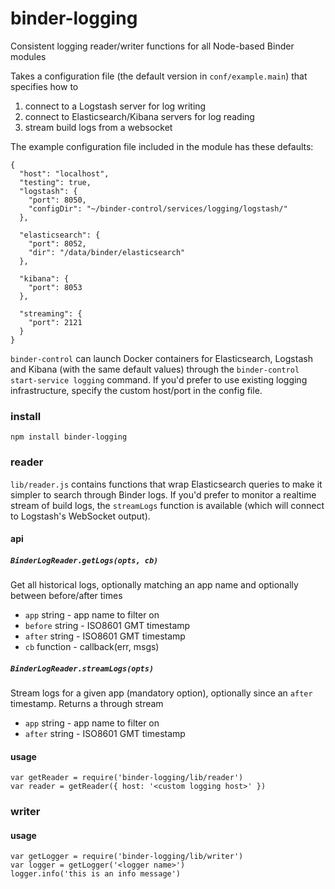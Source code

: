 # binder-logging
Consistent logging reader/writer functions for all Node-based Binder modules

Takes a configuration file (the default version in `conf/example.main`) that specifies how to
 1. connect to a Logstash server for log writing
 2. connect to Elasticsearch/Kibana servers for log reading
 3. stream build logs from a websocket

The example configuration file included in the module has these defaults:
```
{
  "host": "localhost",
  "testing": true,
  "logstash": {
    "port": 8050,
    "configDir": "~/binder-control/services/logging/logstash/"
  },

  "elasticsearch": {
    "port": 8052,
    "dir": "/data/binder/elasticsearch"
  },

  "kibana": {
    "port": 8053
  },

  "streaming": {
    "port": 2121
  }
}
```
`binder-control` can launch Docker containers for Elasticsearch, Logstash and Kibana (with the same default values) through the `binder-control start-service logging` command. If you'd prefer to use existing logging infrastructure, specify the custom host/port in the config file. 

### install
```
npm install binder-logging
```

### reader
`lib/reader.js` contains functions that wrap Elasticsearch queries to make it simpler to search through Binder logs. If you'd prefer to monitor a realtime stream of build logs, the `streamLogs` function is available (which will connect to Logstash's WebSocket output).

#### api
##### `BinderLogReader.getLogs(opts, cb)` 
Get all historical logs, optionally matching an app name and optionally between before/after times
 - `app` string - app name to filter on
 - `before` string - ISO8601 GMT timestamp
 - `after` string - ISO8601 GMT timestamp
 - `cb` function - callback(err, msgs)

##### `BinderLogReader.streamLogs(opts)`
Stream logs for a given app (mandatory option), optionally since an `after` timestamp. Returns a through stream
- `app` string - app name to filter on
- `after` string - ISO8601 GMT timestamp

#### usage
```
var getReader = require('binder-logging/lib/reader')
var reader = getReader({ host: '<custom logging host>' })
```

### writer

#### usage
```
var getLogger = require('binder-logging/lib/writer')
var logger = getLogger('<logger name>')
logger.info('this is an info message')
```
